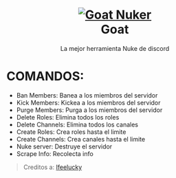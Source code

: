 <h1 align="center">
  <br>
  <a href="https://github.com/zEncrypte/Osiris"><img src="https://i.ibb.co/bNGMdvW/goat.png" alt="Goat Nuker"></a>
  <br>
  Goat
  <br>
</h1>
<p align="center">La mejor herramienta Nuke de discord</p>

# COMANDOS:
- Ban Members: Banea a los miembros del servidor
- Kick Members: Kickea a los miembros del servidor
- Purge Members: Purga a los miembros del servidor
- Delete Roles: Elimina todos los roles
- Delete Channels: Elimina todos los canales
- Create Roles: Crea roles hasta el limite
- Create Channels: Crea canales hasta el limite
- Nuke server: Destruye el servidor
- Scrape Info: Recolecta info

> Creditos a: [Ifeelucky](https://github.com/ifeelucky)
